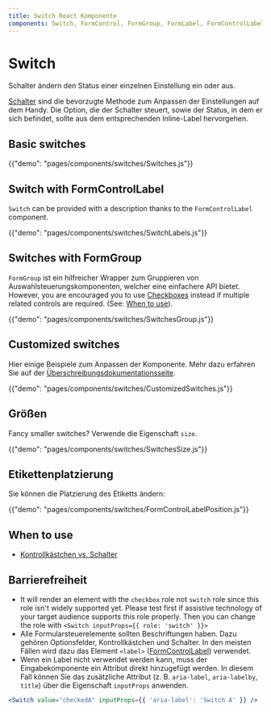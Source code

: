 ```yaml
---
title: Switch React Komponente
components: Switch, FormControl, FormGroup, FormLabel, FormControlLabel
---
```


# Switch

<p class="description">Schalter ändern den Status einer einzelnen Einstellung ein oder aus.</p>

[Schalter](https://material.io/design/components/selection-controls.html#switches) sind die bevorzugte Methode zum Anpassen der Einstellungen auf dem Handy. Die Option, die der Schalter steuert, sowie der Status, in dem er sich befindet, sollte aus dem entsprechenden Inline-Label hervorgehen.

## Basic switches

{{"demo": "pages/components/switches/Switches.js"}}

## Switch with FormControlLabel

`Switch` can be provided with a description thanks to the `FormControlLabel` component.

{{"demo": "pages/components/switches/SwitchLabels.js"}}

## Switches with FormGroup

`FormGroup` ist ein hilfreicher Wrapper zum Gruppieren von Auswahlsteuerungskomponenten, welcher eine einfachere API bietet. However, you are encouraged you to use [Checkboxes](/components/checkboxes/) instead if multiple related controls are required. (See: [When to use](#when-to-use)).

{{"demo": "pages/components/switches/SwitchesGroup.js"}}

## Customized switches

Hier einige Beispiele zum Anpassen der Komponente. Mehr dazu erfahren Sie auf der [Überschreibungsdokumentationsseite](/customization/components/).

{{"demo": "pages/components/switches/CustomizedSwitches.js"}}

## Größen

Fancy smaller switches? Verwende die Eigenschaft `size`.

{{"demo": "pages/components/switches/SwitchesSize.js"}}

## Etikettenplatzierung

Sie können die Platzierung des Etiketts ändern:

{{"demo": "pages/components/switches/FormControlLabelPosition.js"}}

## When to use

- [Kontrollkästchen vs. Schalter](https://uxplanet.org/checkbox-vs-toggle-switch-7fc6e83f10b8)

## Barrierefreiheit

- It will render an element with the `checkbox` role not `switch` role since this role isn't widely supported yet. Please test first if assistive technology of your target audience supports this role properly. Then you can change the role with `<Switch inputProps={{ role: 'switch' }}>`
- Alle Formularsteuerelemente sollten Beschriftungen haben. Dazu gehören Optionsfelder, Kontrollkästchen und Schalter. In den meisten Fällen wird dazu das Element `<label>` ([FormControlLabel](/api/form-control-label/)) verwendet.
- Wenn ein Label nicht verwendet werden kann, muss der Eingabekomponente ein Attribut direkt hinzugefügt werden. In diesem Fall können Sie das zusätzliche Attribut (z. B. `aria-label`, `aria-labelby`, `title`) über die Eigenschaft `inputProps` anwenden.

```jsx
<Switch value="checkedA" inputProps={{ 'aria-label': 'Switch A' }} />
```